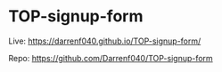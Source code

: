 # TOP-signup-form

Live: https://darrenf040.github.io/TOP-signup-form/

Repo: https://github.com/Darrenf040/TOP-signup-form